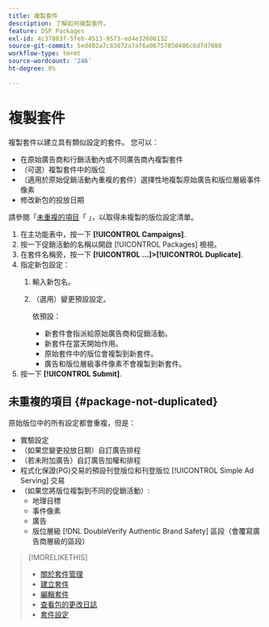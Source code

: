 ```yaml
---
title: 複製套件
description: 了解如何複製套件。
feature: DSP Packages
exl-id: 4c37883f-5feb-4513-9573-ed4e32606132
source-git-commit: 5ed402a7c83072a7af6a06757050486c6d7d7080
workflow-type: tm+mt
source-wordcount: '246'
ht-degree: 0%

---
```


# 複製套件

複製套件以建立具有類似設定的套件。 您可以：

* 在原始廣告商和行銷活動內或不同廣告商內複製套件
* （可選）複製套件中的版位
* （適用於原始促銷活動內重複的套件）選擇性地複製原始廣告和版位層級事件像素
* 修改新包的投放日期

請參閱「[未重複的項目](#package-not-duplicated)「 」，以取得未複製的版位設定清單。

1. 在主功能表中，按一下 **[!UICONTROL Campaigns]**.
1. 按一下促銷活動的名稱以開啟 [!UICONTROL Packages] 檢視。
1. 在套件名稱旁，按一下  **[!UICONTROL ...]>[!UICONTROL Duplicate]**.
1. 指定新包設定：
   1. 輸入新包名。
   1. （選用）變更預設設定。

      依預設：

      * 新套件會指派給原始廣告商和促銷活動。
      * 新套件在當天開始作用。<!-- and the flight continues for NN  days. -->
      * 原始套件中的版位會複製到新套件。
      * 廣告和版位層級事件像素不會複製到新套件。
1. 按一下 **[!UICONTROL Submit]**.

## 未重複的項目 {#package-not-duplicated}

原始版位中的所有設定都會重複，但是：

* 實驗設定
* （如果您變更投放日期）自訂廣告排程
* （若未附加廣告）自訂廣告加權和排程
* 程式化保證(PG)交易的預設刊登版位和刊登版位 [!UICONTROL Simple Ad Serving] 交易
* （如果您將版位複製到不同的促銷活動）:
   * 地理目標
   * 事件像素
   * 廣告
   * 版位層級 [!DNL DoubleVerify Authentic Brand Safety] 區段（會覆寫廣告商層級的區段）

>[!MORELIKETHIS]
>
>* [關於套件管理](package-about.md)
>* [建立套件](package-create.md)
>* [編輯套件](package-edit.md)
>* [查看包的更改日誌](package-change-log.md)
>* [套件設定](package-settings.md)

